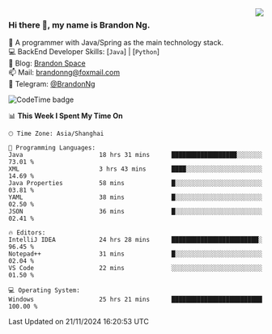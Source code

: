 <img  align="right" src="https://github-readme-stats-brandon0824.vercel.app/api/top-langs/?username=brandon0824&layout=compact">

### Hi there 👋, my name is Brandon Ng.

🌱 A programmer with Java/Spring as the main technology stack.  
💻 BackEnd Developer Skills: [`Java`] | [`Python`]  
📝 Blog: [Brandon Space](https://brandonng.tech)  
📫 Mail: brandonng@foxmail.com  
📰 Telegram: [@BrandonNg](https://t.me/BrandonNg24)  

![CodeTime badge](https://img.shields.io/endpoint?style=flat-square&url=https%3A%2F%2Fapi.codetime.dev%2Fshield%3Fid%3D128%26project%3D%26in%3D604800000)

<!--START_SECTION:waka-->
📊 **This Week I Spent My Time On** 

```text
🕑︎ Time Zone: Asia/Shanghai

💬 Programming Languages: 
Java                     18 hrs 31 mins      ██████████████████░░░░░░░   73.01 % 
XML                      3 hrs 43 mins       ████░░░░░░░░░░░░░░░░░░░░░   14.69 % 
Java Properties          58 mins             █░░░░░░░░░░░░░░░░░░░░░░░░   03.81 % 
YAML                     38 mins             █░░░░░░░░░░░░░░░░░░░░░░░░   02.50 % 
JSON                     36 mins             █░░░░░░░░░░░░░░░░░░░░░░░░   02.41 % 

🔥 Editors: 
IntelliJ IDEA            24 hrs 28 mins      ████████████████████████░   96.45 % 
Notepad++                31 mins             █░░░░░░░░░░░░░░░░░░░░░░░░   02.04 % 
VS Code                  22 mins             ░░░░░░░░░░░░░░░░░░░░░░░░░   01.50 % 

💻 Operating System: 
Windows                  25 hrs 21 mins      █████████████████████████   100.00 % 
```


 Last Updated on 21/11/2024 16:20:53 UTC
<!--END_SECTION:waka-->
